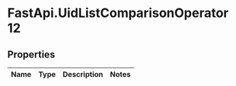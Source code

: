 # FastApi.UidListComparisonOperator12

## Properties
Name | Type | Description | Notes
------------ | ------------- | ------------- | -------------
